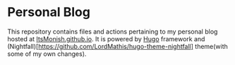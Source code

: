 # Personal Blog
This repository contains files and actions pertaining to my personal blog hosted at [ItsMonish.github.io](https://itsmonish.github.io). It is powered by [Hugo](https://github.com/gohugoio/hugo) framework and (Nightfall)[https://github.com/LordMathis/hugo-theme-nightfall] theme(with some of my own changes).
